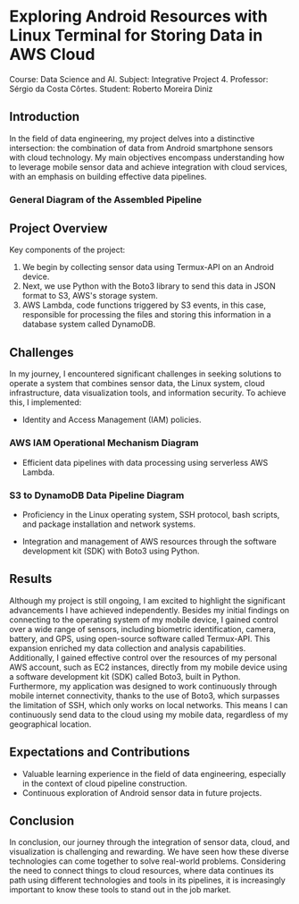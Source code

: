 # Exploring Android Resources with Linux Terminal for Storing Data in AWS Cloud

Course: Data Science and AI.
Subject: Integrative Project 4.
Professor: Sérgio da Costa Côrtes.
Student: Roberto Moreira Diniz

## Introduction
In the field of data engineering, my project delves into a distinctive intersection: the combination of data from Android smartphone sensors with cloud technology. My main objectives encompass understanding how to leverage mobile sensor data and achieve integration with cloud services, with an emphasis on building effective data pipelines.

### General Diagram of the Assembled Pipeline

## Project Overview
Key components of the project:
1. We begin by collecting sensor data using Termux-API on an Android device.
2. Next, we use Python with the Boto3 library to send this data in JSON format to S3, AWS's storage system.
3. AWS Lambda, code functions triggered by S3 events, in this case, responsible for processing the files and storing this information in a database system called DynamoDB.

## Challenges
In my journey, I encountered significant challenges in seeking solutions to operate a system that combines sensor data, the Linux system, cloud infrastructure, data visualization tools, and information security. To achieve this, I implemented:
- Identity and Access Management (IAM) policies.

### AWS IAM Operational Mechanism Diagram

- Efficient data pipelines with data processing using serverless AWS Lambda.

### S3 to DynamoDB Data Pipeline Diagram

- Proficiency in the Linux operating system, SSH protocol, bash scripts, and package installation and network systems.


- Integration and management of AWS resources through the software development kit (SDK) with Boto3 using Python.


## Results
Although my project is still ongoing, I am excited to highlight the significant advancements I have achieved independently. Besides my initial findings on connecting to the operating system of my mobile device, I gained control over a wide range of sensors, including biometric identification, camera, battery, and GPS, using open-source software called Termux-API. This expansion enriched my data collection and analysis capabilities. Additionally, I gained effective control over the resources of my personal AWS account, such as EC2 instances, directly from my mobile device using a software development kit (SDK) called Boto3, built in Python. Furthermore, my application was designed to work continuously through mobile internet connectivity, thanks to the use of Boto3, which surpasses the limitation of SSH, which only works on local networks. This means I can continuously send data to the cloud using my mobile data, regardless of my geographical location.

## Expectations and Contributions
- Valuable learning experience in the field of data engineering, especially in the context of cloud pipeline construction.
- Continuous exploration of Android sensor data in future projects.


## Conclusion
In conclusion, our journey through the integration of sensor data, cloud, and visualization is challenging and rewarding. We have seen how these diverse technologies can come together to solve real-world problems. Considering the need to connect things to cloud resources, where data continues its path using different technologies and tools in its pipelines, it is increasingly important to know these tools to stand out in the job market.

